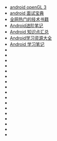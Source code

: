 * [android openGL 3](https://github.com/githubhaohao/NDK_OpenGLES_3_0) 
* [android 面试宝典](https://github.com/yangkun19921001/Blog) 
* [全网热门的技术书籍](https://github.com/TIM168/technical_books) 
* [Android进阶笔记](https://github.com/leavesCZY/AndroidGuide) 
* [Android 知识点汇总](https://github.com/crazyqiang/AndroidStudy) 
* [Android学习资源大全](https://github.com/zhujun2730/Android-Learning-Resources) 
* [Android 学习笔记](https://github.com/pengMaster/BestNote) 
* []() 
* []() 
* []() 
* []() 
* []() 
* []() 
* []() 
* []() 
* []() 
* []() 
* []() 
* []() 
* []() 
* []() 
* []() 
* []() 
* []() 